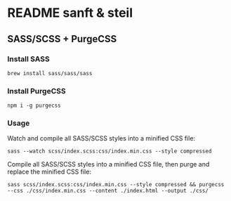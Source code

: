 # README sanft & steil

## SASS/SCSS + PurgeCSS

### Install SASS

```
brew install sass/sass/sass
```

### Install PurgeCSS

```
npm i -g purgecss
```

### Usage

Watch and compile all SASS/SCSS styles into a minified CSS file:

```
sass --watch scss/index.scss:css/index.min.css --style compressed
```

Compile all SASS/SCSS styles into a minified CSS file, then purge and replace the minified CSS file:

```
sass scss/index.scss:css/index.min.css --style compressed && purgecss --css ./css/index.min.css --content ./index.html --output ./css/
```
